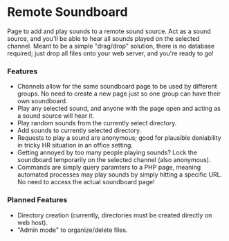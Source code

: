 # Remote Soundboard #
Page to add and play sounds to a remote sound source.
Act as a sound source, and you'll be able to hear all sounds played on the selected channel.
Meant to be a simple "drag/drop" solution, there is no database required; just drop all files onto your web server, and you're ready to go!

### Features ###
- Channels allow for the same soundboard page to be used by different groups. No need to create a new page just so one group can have their own soundboard.
- Play any selected sound, and anyone with the page open and acting as a sound source will hear it.
- Play random sounds from the currently select directory.
- Add sounds to currently selected directory.
- Requests to play a sound are anonymous; good for plausible deniability in tricky HR situation in an office setting.
- Getting annoyed by too many people playing sounds? Lock the soundboard temporarily on the selected channel (also anonymous).
- Commands are simply query paramters to a PHP page, meaning automated processes may play sounds by simply hitting a specific URL. No need to access the actual soundboard page!

### Planned Features ###
- Directory creation (currently, directories must be created directly on web host).
- "Admin mode" to organize/delete files.
